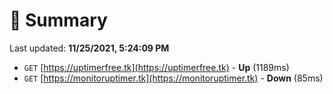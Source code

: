 # 📖 Summary
Last updated: **11/25/2021, 5:24:09 PM**

- `GET` [https://uptimerfree.tk](https://uptimerfree.tk) - **Up** (1189ms)
- `GET` [https://monitoruptimer.tk](https://monitoruptimer.tk) - **Down** (85ms)
